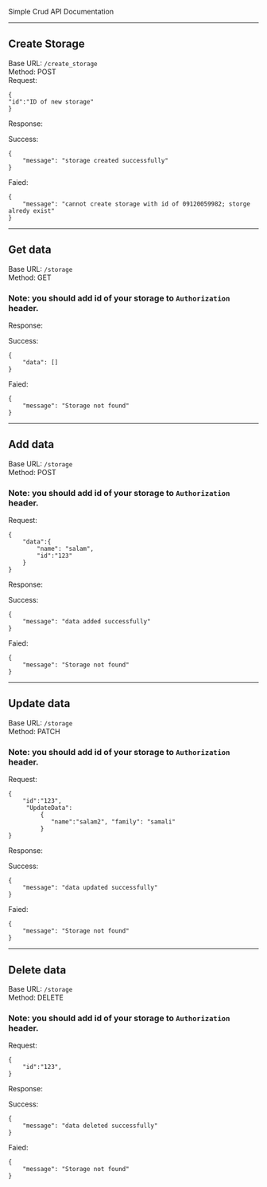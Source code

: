 Simple Crud API Documentation

---

## Create Storage

Base URL: `/create_storage`  
Method: POST  
Request:

```
{
"id":"ID of new storage"
}
```

Response:

Success:

```
{
    "message": "storage created successfully"
}
```

Faied:

```
{
    "message": "cannot create storage with id of 09120059982; storge alredy exist"
}
```

---

## Get data

Base URL: `/storage`  
Method: GET

### Note: you should add id of your storage to `Authorization` header.

Response:

Success:

```
{
    "data": []
}
```

Faied:

```
{
    "message": "Storage not found"
}
```

---

## Add data

Base URL: `/storage`  
Method: POST

### Note: you should add id of your storage to `Authorization` header.

Request:

```
{
    "data":{
        "name": "salam",
        "id":"123"
    }
}
```

Response:

Success:

```
{
    "message": "data added successfully"
}
```

Faied:

```
{
    "message": "Storage not found"
}
```

---

## Update data

Base URL: `/storage`  
Method: PATCH

### Note: you should add id of your storage to `Authorization` header.

Request:

```
{
    "id":"123",
     "UpdateData":
         {
            "name":"salam2", "family": "samali"
         }
}
```

Response:

Success:

```
{
    "message": "data updated successfully"
}
```

Faied:

```
{
    "message": "Storage not found"
}
```

---

## Delete data

Base URL: `/storage`  
Method: DELETE

### Note: you should add id of your storage to `Authorization` header.

Request:

```
{
    "id":"123",
}
```

Response:

Success:

```
{
    "message": "data deleted successfully"
}
```

Faied:

```
{
    "message": "Storage not found"
}
```
